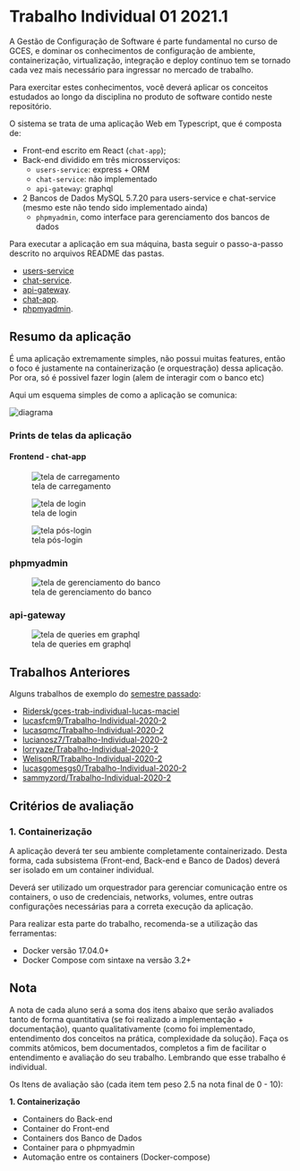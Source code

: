 # Trabalho Individual 01 2021.1

A Gestão de Configuração de Software é parte fundamental no curso de GCES, e dominar os conhecimentos de configuração de ambiente, containerização, virtualização, integração e deploy contínuo tem se tornado cada vez mais necessário para ingressar no mercado de trabalho.

Para exercitar estes conhecimentos, você deverá aplicar os conceitos estudados ao longo da disciplina no produto de software contido neste repositório.

O sistema se trata de uma aplicação Web em Typescript, que é composta de:

- Front-end escrito em React (`chat-app`);
- Back-end dividido em três microsserviços:
  - `users-service`: express + ORM
  - `chat-service`: não implementado
  - `api-gateway`: graphql
- 2 Bancos de Dados MySQL 5.7.20 para users-service e chat-service (mesmo este não tendo sido implementado ainda)
  - `phpmyadmin`, como interface para gerenciamento dos bancos de dados

Para executar a aplicação em sua máquina, basta seguir o passo-a-passo descrito no arquivos README das pastas.

- [users-service](./trabalho_individual/users-service/README.md)
- [chat-service](./trabalho_individual/chat-service/README.md).
- [api-gateway](./trabalho_individual/api-gateway/README.md).
- [chat-app](./trabalho_individual/chat-app/README.md).
- [phpmyadmin](./trabalho_individual/phpmyadmin/README.md).

## Resumo da aplicação

É uma aplicação extremamente simples, não possui muitas features, então o foco é justamente na containerização (e orquestração) dessa aplicação. Por ora, só é possivel fazer login (alem de interagir com o banco etc)

Aqui um esquema simples de como a aplicação se comunica:

![diagrama](https://imgur.com/RKfPSxI.png)

### Prints de telas da aplicação

#### Frontend - chat-app

<figure>
<img
src="https://imgur.com/qA6nPGF.png"
alt="tela de carregamento">
<figcaption>tela de carregamento</figcaption>
</figure>

<figure>
<img
src="https://imgur.com/rKmSwkF.png"
alt="tela de login">
<figcaption>tela de login</figcaption>
</figure>

<figure>
<img
src="https://imgur.com/npIvJhU.png"
alt="tela pós-login">
<figcaption>tela pós-login</figcaption>
</figure>

### phpmyadmin

<figure>
<img
src="https://imgur.com/2zUF6QB.png"
alt="tela de gerenciamento do banco">
<figcaption>tela de gerenciamento do banco</figcaption>
</figure>

### api-gateway

<figure>
<img
src="https://imgur.com/lWo6F2S.png"
alt="tela de queries em graphql">
<figcaption>tela de queries em graphql</figcaption>
</figure>

## Trabalhos Anteriores

Alguns trabalhos de exemplo do [semestre passado](https://github.com/FGA-GCES/Trabalho-Individual-2020-2):

- [Ridersk/gces-trab-individual-lucas-maciel](https://github.com/FGA-GCES/Trabalho-Individual-2020-2/issues/27)
- [lucasfcm9/Trabalho-Individual-2020-2](https://github.com/FGA-GCES/Trabalho-Individual-2020-2/issues/17)
- [lucasqmc/Trabalho-Individual-2020-2](https://github.com/FGA-GCES/Trabalho-Individual-2020-2/issues/20)
- [lucianosz7/Trabalho-Individual-2020-2](https://github.com/FGA-GCES/Trabalho-Individual-2020-2/issues/22)
- [lorryaze/Trabalho-Individual-2020-2](https://github.com/FGA-GCES/Trabalho-Individual-2020-2/issues/23)
- [WelisonR/Trabalho-Individual-2020-2](https://github.com/FGA-GCES/Trabalho-Individual-2020-2/issues/24)
- [lucasgomesgs0/Trabalho-Individual-2020-2](https://github.com/FGA-GCES/Trabalho-Individual-2020-2/issues/25)
- [sammyzord/Trabalho-Individual-2020-2](https://github.com/FGA-GCES/Trabalho-Individual-2020-2/issues/26)

## Critérios de avaliação

### 1. Containerização

A aplicação deverá ter seu ambiente completamente containerizado. Desta forma, cada subsistema (Front-end, Back-end e Banco de Dados) deverá ser isolado em um container individual.

Deverá ser utilizado um orquestrador para gerenciar comunicação entre os containers, o uso de credenciais, networks, volumes, entre outras configurações necessárias para a correta execução da aplicação.

Para realizar esta parte do trabalho, recomenda-se a utilização das ferramentas:

- Docker versão 17.04.0+
- Docker Compose com sintaxe na versão 3.2+

## Nota

A nota de cada aluno será a soma dos itens abaixo que serão avaliados tanto de forma quantitativa (se foi realizado a implementação + documentação), quanto qualitativamente (como foi implementado, entendimento dos conceitos na prática, complexidade da solução). Faça os commits atômicos, bem documentados, completos a fim de facilitar o entendimento e avaliação do seu trabalho. Lembrando que esse trabalho é individual. 

Os Itens de avaliação são (cada item tem peso 2.5 na nota final de 0 - 10):

**1. Containerização**

- Containers do Back-end
- Container do Front-end
- Containers dos Banco de Dados
- Container para o phpmyadmin
- Automação entre os containers (Docker-compose)
